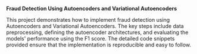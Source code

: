 **Fraud Detection Using Autoencoders and Variational Autoencoders**

This project demonstrates how to implement fraud detection using Autoencoders and Variational Autoencoders. The key steps include data preprocessing, defining the autoencoder architectures, and evaluating the models' performance using the F1 score. The detailed code snippets provided ensure that the implementation is reproducible and easy to follow.

